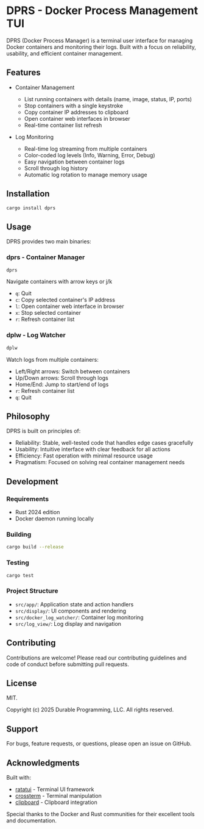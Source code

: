 # DPRS - Docker Process Management TUI

DPRS (Docker Process Manager) is a terminal user interface for managing Docker containers and monitoring their logs. Built with a focus on reliability, usability, and efficient container management.

## Features

- Container Management
  - List running containers with details (name, image, status, IP, ports)
  - Stop containers with a single keystroke
  - Copy container IP addresses to clipboard
  - Open container web interfaces in browser
  - Real-time container list refresh

- Log Monitoring
  - Real-time log streaming from multiple containers
  - Color-coded log levels (Info, Warning, Error, Debug)
  - Easy navigation between container logs
  - Scroll through log history
  - Automatic log rotation to manage memory usage

## Installation

```bash
cargo install dprs
```

## Usage

DPRS provides two main binaries:

### dprs - Container Manager
```bash
dprs
```
Navigate containers with arrow keys or j/k
- `q`: Quit
- `c`: Copy selected container's IP address
- `l`: Open container web interface in browser
- `x`: Stop selected container
- `r`: Refresh container list

### dplw - Log Watcher
```bash
dplw
```
Watch logs from multiple containers:
- Left/Right arrows: Switch between containers
- Up/Down arrows: Scroll through logs
- Home/End: Jump to start/end of logs
- `r`: Refresh container list
- `q`: Quit

## Philosophy

DPRS is built on principles of:

- Reliability: Stable, well-tested code that handles edge cases gracefully
- Usability: Intuitive interface with clear feedback for all actions
- Efficiency: Fast operation with minimal resource usage
- Pragmatism: Focused on solving real container management needs

## Development

### Requirements
- Rust 2024 edition
- Docker daemon running locally

### Building
```bash
cargo build --release
```

### Testing
```bash
cargo test
```

### Project Structure
- `src/app/`: Application state and action handlers
- `src/display/`: UI components and rendering
- `src/docker_log_watcher/`: Container log monitoring
- `src/log_view/`: Log display and navigation

## Contributing

Contributions are welcome! Please read our contributing guidelines and code of conduct before submitting pull requests.

## License

MIT.

Copyright (c) 2025 Durable Programming, LLC. All rights reserved.

## Support

For bugs, feature requests, or questions, please open an issue on GitHub.

## Acknowledgments

Built with:
- [ratatui](https://github.com/ratatui-org/ratatui) - Terminal UI framework
- [crossterm](https://github.com/crossterm-rs/crossterm) - Terminal manipulation
- [clipboard](https://github.com/aweinstock314/rust-clipboard) - Clipboard integration

Special thanks to the Docker and Rust communities for their excellent tools and documentation.

